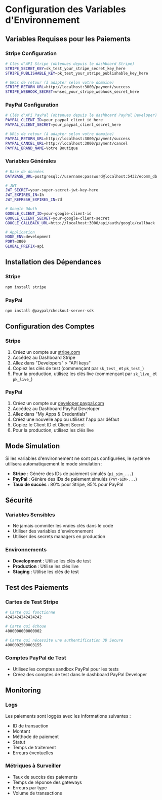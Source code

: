 # Configuration des Variables d'Environnement

## Variables Requises pour les Paiements

### Stripe Configuration

```bash
# Clés d'API Stripe (obtenues depuis le dashboard Stripe)
STRIPE_SECRET_KEY=sk_test_your_stripe_secret_key_here
STRIPE_PUBLISHABLE_KEY=pk_test_your_stripe_publishable_key_here

# URLs de retour (à adapter selon votre domaine)
STRIPE_RETURN_URL=http://localhost:3000/payment/success
STRIPE_WEBHOOK_SECRET=whsec_your_stripe_webhook_secret_here
```

### PayPal Configuration

```bash
# Clés d'API PayPal (obtenues depuis le dashboard PayPal Developer)
PAYPAL_CLIENT_ID=your_paypal_client_id_here
PAYPAL_CLIENT_SECRET=your_paypal_client_secret_here

# URLs de retour (à adapter selon votre domaine)
PAYPAL_RETURN_URL=http://localhost:3000/payment/success
PAYPAL_CANCEL_URL=http://localhost:3000/payment/cancel
PAYPAL_BRAND_NAME=Votre Boutique
```

### Variables Générales

```bash
# Base de données
DATABASE_URL=postgresql://username:password@localhost:5432/ecomm_db

# JWT
JWT_SECRET=your-super-secret-jwt-key-here
JWT_EXPIRES_IN=1h
JWT_REFRESH_EXPIRES_IN=7d

# Google OAuth
GOOGLE_CLIENT_ID=your-google-client-id
GOOGLE_CLIENT_SECRET=your-google-client-secret
GOOGLE_CALLBACK_URL=http://localhost:3000/api/auth/google/callback

# Application
NODE_ENV=development
PORT=3000
GLOBAL_PREFIX=api
```

## Installation des Dépendances

### Stripe

```bash
npm install stripe
```

### PayPal

```bash
npm install @paypal/checkout-server-sdk
```

## Configuration des Comptes

### Stripe

1. Créez un compte sur [stripe.com](https://stripe.com)
2. Accédez au Dashboard Stripe
3. Allez dans "Developers" > "API keys"
4. Copiez les clés de test (commençant par `sk_test_` et `pk_test_`)
5. Pour la production, utilisez les clés live (commençant par `sk_live_` et `pk_live_`)

### PayPal

1. Créez un compte sur [developer.paypal.com](https://developer.paypal.com)
2. Accédez au Dashboard PayPal Developer
3. Allez dans "My Apps & Credentials"
4. Créez une nouvelle app ou utilisez l'app par défaut
5. Copiez le Client ID et Client Secret
6. Pour la production, utilisez les clés live

## Mode Simulation

Si les variables d'environnement ne sont pas configurées, le système utilisera automatiquement le mode simulation :

- **Stripe** : Génère des IDs de paiement simulés (`pi_sim_...`)
- **PayPal** : Génère des IDs de paiement simulés (`PAY-SIM-...`)
- **Taux de succès** : 80% pour Stripe, 85% pour PayPal

## Sécurité

### Variables Sensibles

- Ne jamais commiter les vraies clés dans le code
- Utiliser des variables d'environnement
- Utiliser des secrets managers en production

### Environnements

- **Development** : Utilise les clés de test
- **Production** : Utilise les clés live
- **Staging** : Utilise les clés de test

## Test des Paiements

### Cartes de Test Stripe

```bash
# Carte qui fonctionne
4242424242424242

# Carte qui échoue
4000000000000002

# Carte qui nécessite une authentification 3D Secure
4000002500003155
```

### Comptes PayPal de Test

- Utilisez les comptes sandbox PayPal pour les tests
- Créez des comptes de test dans le dashboard PayPal Developer

## Monitoring

### Logs

Les paiements sont loggés avec les informations suivantes :

- ID de transaction
- Montant
- Méthode de paiement
- Statut
- Temps de traitement
- Erreurs éventuelles

### Métriques à Surveiller

- Taux de succès des paiements
- Temps de réponse des gateways
- Erreurs par type
- Volume de transactions

